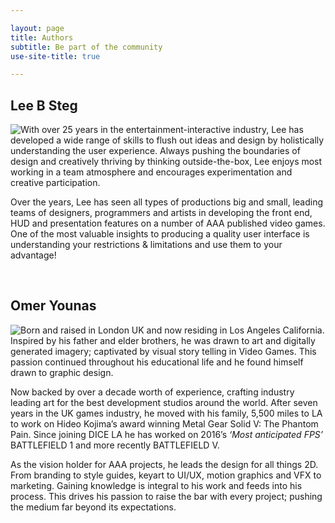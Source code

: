 ```yaml
---

layout: page
title: Authors
subtitle: Be part of the community
use-site-title: true

---
```


## Lee B Steg
<img style="float: left;" src="https://leesteg.github.io/privatebebomalaka/img/Lee_Bio.png">
With over 25 years in the entertainment-interactive industry, Lee has developed a wide range of skills to flush out ideas and design by holistically understanding the user experience. Always pushing the boundaries of design and creatively thriving by thinking outside-the-box, Lee enjoys most working in a team atmosphere and encourages experimentation and creative participation.

Over the years, Lee has seen all types of productions big and small, leading teams of designers, programmers and artists in developing the front end, HUD and presentation features on a number of AAA published video games. One of the most valuable insights to producing a quality user interface is understanding your restrictions & limitations and use them to your advantage!

<br>

## Omer Younas
<img style="float: left;" src="https://leesteg.github.io/privatebebomalaka/img/Omer_Bio.png">
Born and raised in London UK and now residing in Los Angeles California. Inspired by his father and elder brothers, he was drawn to art and digitally generated imagery; captivated by visual story telling in Video Games. This passion continued throughout his educational life and he found himself drawn to graphic design.

Now backed by over a decade worth of experience, crafting industry leading art for the best development studios around the world. After seven years in the UK games industry, he moved with his family, 5,500 miles to LA to work on Hideo Kojima’s award winning Metal Gear Solid V: The Phantom Pain. Since joining DICE LA he has worked on 2016’s _‘Most anticipated FPS’_ BATTLEFIELD 1 and more recently BATTLEFIELD V. 

As the vision holder for AAA projects, he leads the design for all things 2D. From branding to style guides, keyart to UI/UX, motion graphics and VFX to marketing. Gaining knowledge is integral to his work and feeds into his process. This drives his passion to raise the bar with every project; pushing the medium far beyond its expectations.
